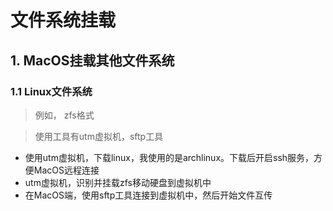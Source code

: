 # 文件系统挂载

## 1. MacOS挂载其他文件系统
### 1.1 Linux文件系统
> 例如， zfs格式

> 使用工具有utm虚拟机，sftp工具

* 使用utm虚拟机，下载linux，我使用的是archlinux。下载后开启ssh服务，方便MacOS远程连接
* utm虚拟机，识别并挂载zfs移动硬盘到虚拟机中
* 在MacOS端，使用sftp工具连接到虚拟机中，然后开始文件互传

